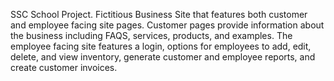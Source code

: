 SSC School Project. Fictitious Business Site that features both customer and employee facing site pages. Customer pages provide information about the business including FAQS, services, products, and examples. The employee facing site features a login, options for employees to add, edit, delete, and view inventory, generate customer and employee reports, and create customer invoices. 
